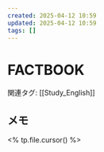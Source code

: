 ```yaml
---
created: 2025-04-12 10:59
updated: 2025-04-12 10:59
tags: []
---
```


# FACTBOOK

関連タグ: [[Study_English]] 

## メモ

<% tp.file.cursor() %>